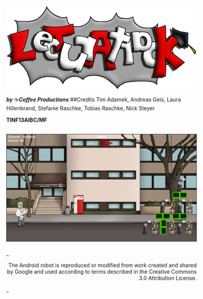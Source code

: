 ![#Lecturattack](src/resources/images/logo.png)

**_by_** ☕**_Coffee Productions_**
##Credits
Tim Adamek, Andreas Geis, Laura Hillenbrand, Stefanie Raschke, Tobias Raschke, Nick Steyer

**TINF13AIBC/MF**

![#Gameplay Screenshot](gameplay.png)
---
_<p align="right">
The Android robot is reproduced or modified from work created and shared by Google and used according to terms described in the Creative Commons 3.0 Attribution License.
</p>_